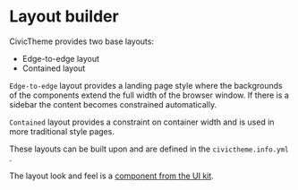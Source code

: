 # Layout builder

CivicTheme provides two base layouts:

* Edge-to-edge layout
* Contained layout

`Edge-to-edge` layout provides a landing page style where the backgrounds of the components extend the full width of the browser window. If there is a sidebar the content becomes constrained automatically.

`Contained` layout provides a constraint on container width and is used in more traditional style pages.

These layouts can be built upon and are defined in the `civictheme.info.yml` .

The layout look and feel is a [component from the UI kit](https://www.civictheme.io/themes/custom/civicthemeio/storybook-static/index.html?path=/story/base-layout--layout).
